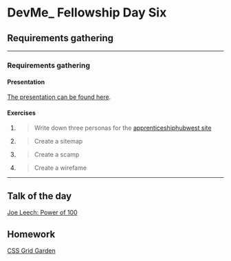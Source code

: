# DevMe_ Fellowship Day Six
## Requirements gathering

---

### Requirements gathering

#### Presentation

[The presentation can be found here](https://gitpitch.com/develop-me/fellowship-wk2-adv-html-css?p=day06/01designProcess).

#### Exercises

1. > Write down three personas for the [apprenticeshiphubwest site](http://apprenticeshiphubwest.co.uk/)
2. > Create a sitemap
3. > Create a scamp
4. > Create a wirefame

---

## Talk of the day

[Joe Leech: Power of 100](https://www.youtube.com/watch?v=wvSNGuEbPzg)

## Homework

[CSS Grid Garden](http://cssgridgarden.com/)

